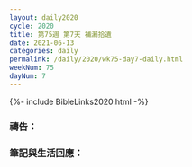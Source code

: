 ```yaml
---
layout: daily2020
cycle: 2020
title: 第75週 第7天 補漏拾遺
date: 2021-06-13
categories: daily
permalink: /daily/2020/wk75-day7-daily.html
weekNum: 75
dayNum: 7
---
```


{%- include BibleLinks2020.html -%}

### 禱告：

### 筆記與生活回應：
